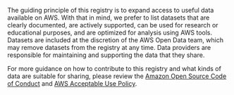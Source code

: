 The guiding principle of this registry is to expand access to useful data available on AWS. With that in mind, we prefer to list datasets that are clearly documented, are actively supported, can be used for research or educational purposes, and are optimized for analysis using AWS tools. Datasets are included at the discretion of the AWS Open Data team, which may remove datasets from the registry at any time. Data providers are responsible for maintaining and supporting the data that they share. 

For more guidance on how to contribute to this registry and what kinds of data are suitable for sharing, please review the [Amazon Open Source Code of Conduct](https://aws.github.io/code-of-conduct) and [AWS Acceptable Use Policy](https://aws.amazon.com/aup/).